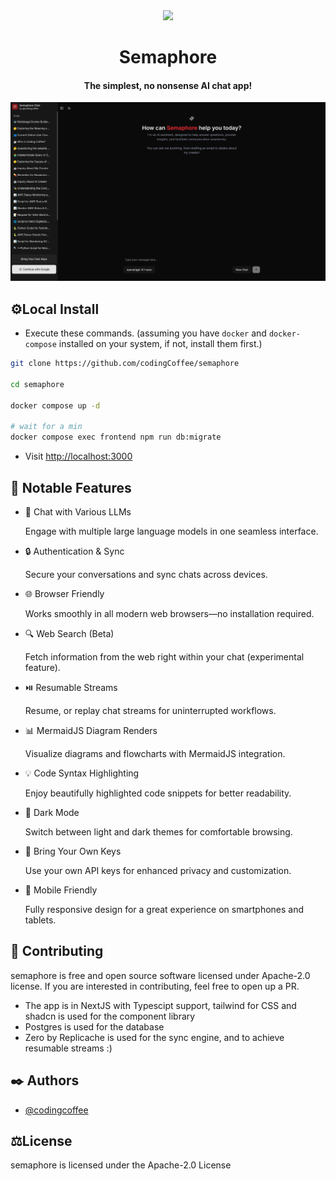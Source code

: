<div align="center">
  <img src="./frontend/app/favicon.ico" width="100">
  <h1>
      Semaphore
  </h1>
  <h4>The simplest, no nonsense AI chat app!</h4>
</div>

<img src="./frontend/public/landing.png">

## ⚙️Local Install

- Execute these commands. (assuming you have `docker` and `docker-compose` installed on your system, if not, install them first.)

```sh
git clone https://github.com/codingCoffee/semaphore

cd semaphore

docker compose up -d

# wait for a min
docker compose exec frontend npm run db:migrate
```

- Visit [http://localhost:3000](http://localhost:3000)

## 🚀 Notable Features

- 💬 Chat with Various LLMs

  Engage with multiple large language models in one seamless interface.

- 🔒 Authentication & Sync

  Secure your conversations and sync chats across devices.

- 🌐 Browser Friendly

  Works smoothly in all modern web browsers—no installation required.

- 🔍 Web Search (Beta)

  Fetch information from the web right within your chat (experimental feature).

- ⏯️ Resumable Streams

  Resume, or replay chat streams for uninterrupted workflows.

- 📊 MermaidJS Diagram Renders

  Visualize diagrams and flowcharts with MermaidJS integration.

- 💡 Code Syntax Highlighting

  Enjoy beautifully highlighted code snippets for better readability.

- 🌙 Dark Mode

  Switch between light and dark themes for comfortable browsing.

- 🔑 Bring Your Own Keys

  Use your own API keys for enhanced privacy and customization.

- 📱 Mobile Friendly

  Fully responsive design for a great experience on smartphones and tablets.

## 🤝 Contributing

semaphore is free and open source software licensed under Apache-2.0 license. If you are interested in contributing, feel free to open up a PR.

- The app is in NextJS with Typescipt support, tailwind for CSS and shadcn is used for the component library
- Postgres is used for the database
- Zero by Replicache is used for the sync engine, and to achieve resumable streams :)

## ✒️ Authors

- [@codingcoffee](https://github.com/codingcoffee)

## ⚖️License

semaphore is licensed under the Apache-2.0 License
